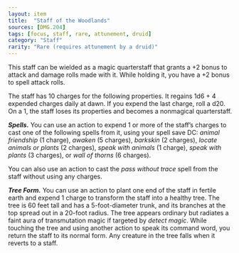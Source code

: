 ```yaml
---
layout: item
title:  "Staff of the Woodlands"
sources: [DMG.204]
tags: [focus, staff, rare, attunement, druid]
category: "Staff"
rarity: "Rare (requires attunement by a druid)"
---
```


This staff can be wielded as a magic quarterstaff that grants a +2 bonus to attack and damage rolls made with it. While holding it, you have a +2 bonus to spell attack rolls.

The staff has 10 charges for the following properties. It regains 1d6 + 4 expended charges daily at dawn. If you expend the last charge, roll a d20. On a 1, the staff loses its properties and becomes a nonmagical quarterstaff.

***Spells.*** You can use an action to expend 1 or more of the staff’s charges to cast one of the following spells from it, using your spell save DC: _animal friendship_ (1 charge), _awaken_ (5 charges), _barkskin_ (2 charges), _locate animals or plants_ (2 charges), _speak with animals_ (1 charge), _speak with plants_ (3 charges), or _wall of thorns_ (6 charges).

You can also use an action to cast the _pass without trace_ spell from the staff without using any charges.

***Tree Form.*** You can use an action to plant one end of the staff in fertile earth and expend 1 charge to transform the staff into a healthy tree. The tree is 60 feet tall and has a 5-foot-diameter trunk, and its branches at the top spread out in a 20-foot radius. The tree appears ordinary but radiates a faint aura of transmutation magic if targeted by _detect magic_. While touching the tree and using another action to speak its command word, you return the staff to its normal form. Any creature in the tree falls when it reverts to a staff.